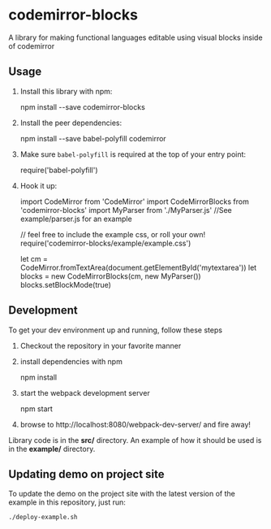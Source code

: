# codemirror-blocks
A library for making functional languages editable using visual blocks inside of codemirror

## Usage

1. Install this library with npm:

    npm install --save codemirror-blocks

2. Install the peer dependencies:

    npm install --save babel-polyfill codemirror

3. Make sure `babel-polyfill` is required at the top of your entry point:

    require('babel-polyfill')

4. Hook it up:

    import CodeMirror from 'CodeMirror'
    import CodeMirrorBlocks from 'codemirror-blocks'
    import MyParser from './MyParser.js' //See example/parser.js for an example

    // feel free to include the example css, or roll your own!
    require('codemirror-blocks/example/example.css')

    let cm = CodeMirror.fromTextArea(document.getElementById('mytextarea'))
    let blocks = new CodeMirrorBlocks(cm, new MyParser())
    blocks.setBlockMode(true)

## Development

To get your dev environment up and running, follow these steps

1. Checkout the repository in your favorite manner

2. install dependencies with npm

    npm install

3. start the webpack development server

    npm start

4. browse to http://localhost:8080/webpack-dev-server/ and fire away!

Library code is in the **src/** directory. An example of how it should be used is in the **example/** directory.

## Updating demo on project site

To update the demo on the project site with the latest version of the example in
this repository, just run:

    ./deploy-example.sh
